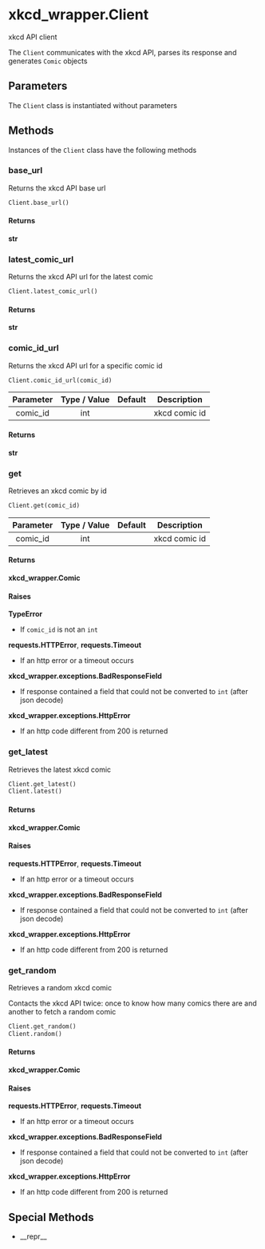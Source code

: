 # xkcd_wrapper.Client
xkcd API client

The `Client` communicates with the xkcd API, parses its response and generates `Comic` objects

## Parameters
The `Client` class is instantiated without parameters

## Methods
Instances of the `Client` class have the following methods

### base_url
Returns the xkcd API base url
```Python
Client.base_url()
```

#### Returns
**str**

### latest_comic_url
Returns the xkcd API url for the latest comic
```Python
Client.latest_comic_url()
```

#### Returns
**str**

### comic_id_url
Returns the xkcd API url for a specific comic id
```Python
Client.comic_id_url(comic_id)
```

| Parameter | Type / Value | Default | Description |
|:---:|:---:|:---:|---|
| comic_id | int |  | xkcd comic id |

#### Returns
**str**

### get
Retrieves an xkcd comic by id
```Python
Client.get(comic_id)
```

| Parameter | Type / Value | Default | Description |
|:---:|:---:|:---:|---|
| comic_id | int |  | xkcd comic id |

#### Returns
**xkcd_wrapper.Comic**

#### Raises
**TypeError**

* If `comic_id` is not an `int`

**requests.HTTPError**, **requests.Timeout**

* If an http error or a timeout occurs

**xkcd_wrapper.exceptions.BadResponseField**

* If response contained a field that could not be converted to `int` (after json decode)

**xkcd_wrapper.exceptions.HttpError**

* If an http code different from 200 is returned

### get_latest
Retrieves the latest xkcd comic
```Python
Client.get_latest()
Client.latest()
```

#### Returns
**xkcd_wrapper.Comic**

#### Raises
**requests.HTTPError**, **requests.Timeout**

* If an http error or a timeout occurs

**xkcd_wrapper.exceptions.BadResponseField**

* If response contained a field that could not be converted to `int` (after json decode)

**xkcd_wrapper.exceptions.HttpError**

* If an http code different from 200 is returned

### get_random
Retrieves a random xkcd comic

Contacts the xkcd API twice: once to know how many comics there are and another to fetch a random comic
```Python
Client.get_random()
Client.random()
```

#### Returns
**xkcd_wrapper.Comic**

#### Raises
**requests.HTTPError**, **requests.Timeout**

* If an http error or a timeout occurs

**xkcd_wrapper.exceptions.BadResponseField**

* If response contained a field that could not be converted to `int` (after json decode)

**xkcd_wrapper.exceptions.HttpError**

* If an http code different from 200 is returned

## Special Methods
* \_\_repr__
